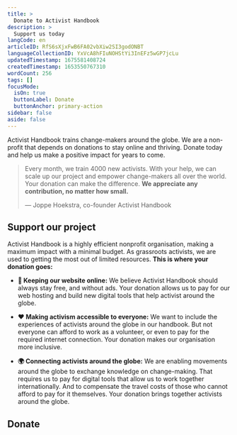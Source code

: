 ```yaml
---
title: >
  Donate to Activist Handbook
description: >
  Support us today
langCode: en
articleID: RfS6sXjxFwB6FA02vbXiw2SI3godONBT
languageCollectionID: YxVcA8hFIuNOHStYi3InEFz5wGP7jcLu
updatedTimestamp: 1675581408724
createdTimestamp: 1653550767310
wordCount: 256
tags: []
focusMode: 
  isOn: true
  buttonLabel: Donate
  buttonAnchor: primary-action
sidebar: false
aside: false
---
```


Activist Handbook trains change-makers around the globe. We are a non-profit that depends on donations to stay online and thriving. Donate today and help us make a positive impact for years to come.

> Every month, we train 4000 new activists. With your help, we can scale up our project and empower change-makers all over the world. Your donation can make the difference. **We appreciate any contribution, no matter how small.**
> 
> — Joppe Hoekstra, co-founder Activist Handbook
> 
> <action-button buttonanchor="primary-action" buttonlabel="👉 Make small donation"></action-button>

## Support our project

Activist Handbook is a highly efficient nonprofit organisation, making a maximum impact with a minimal budget. As grassroots activists, we are used to getting the most out of limited resources. **This is where your donation goes:**

-   **🔗 Keeping our website online:** We believe Activist Handbook should always stay free, and without ads. Your donation allows us to pay for our web hosting and build new digital tools that help activist around the globe.
    
-   **❤️ Making activism accessible to everyone:** We want to include the experiences of activists around the globe in our handbook. But not everyone can afford to work as a volunteer, or even to pay for the required internet connection. Your donation makes our organisation more inclusive.
    
-   **🌍 Connecting activists around the globe:** We are enabling movements around the globe to exchange knowledge on change-making. That requires us to pay for digital tools that allow us to work together internationally. And to compensate the travel costs of those who cannot afford to pay for it themselves. Your donation brings together activists around the globe.
    

<action-donate><h2>Donate</h2></action-donate>